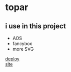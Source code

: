 # topar

## i use in this project
* AOS
* fancybox
* more SVG

[deploy](https://noisekov.github.io/topar/)
<br>
[site](https://kaweb.ru/)
